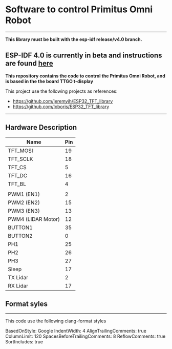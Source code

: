 
# Software to control Primitus Omni Robot

---

**This library must be built with the esp-idf release/v4.0 branch.**

ESP-IDF 4.0 is currently in beta and instructions are found [here](
https://docs.espressif.com/projects/esp-idf/en/v4.0-beta1/get-started/index.html)
---

**This repository contains the code to control the Primitus Omni Robot, and is based in the the board TTGO t-display**

This project use the following projects as references:
* https://github.com/jeremyjh/ESP32_TFT_library
* https://github.com/loboris/ESP32_TFT_library

---

## Hardware Description
| Name                  | Pin    |
| ----------            | ------ |
| TFT_MOSI              | 19     |
| TFT_SCLK              | 18     |
| TFT_CS                | 5      |
| TFT_DC                | 16     |
| TFT_BL                | 4      |
|                       |        |
| PWM1 (EN1)            | 2      |
| PWM2 (EN2)            | 15     |
| PWM3 (EN3)            | 13     |
| PWM4 (LIDAR Motor)    | 12     |
| BUTTON1               | 35     |
| BUTTON2               | 0      |
| PH1                   | 25     |
| PH2                   | 26     |
| PH3                   | 27     |
| Sleep                 | 17     |
| TX Lidar              | 2      |
| RX Lidar              | 17     |

## Format syles
---

This code use the following clang-format styles

BasedOnStyle: Google
IndentWidth: 4 
AlignTrailingComments: true
ColumnLimit: 120
SpacesBeforeTrailingComments: 8
ReflowComments: true
SortIncludes: true




